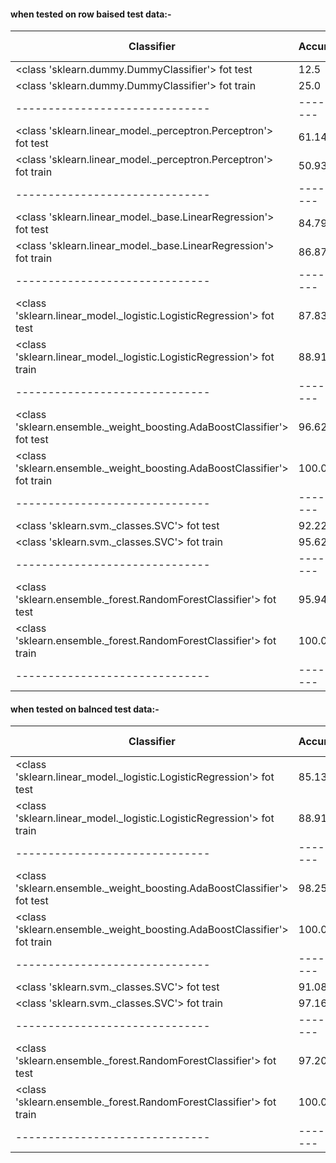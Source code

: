 #### when tested on row baised test data:-
|          Classifier          | Accuracy | F1 Score |
|------------------------------|----------|----------|
| <class 'sklearn.dummy.DummyClassifier'> fot test | 12.5 | 2.7778 |
| <class 'sklearn.dummy.DummyClassifier'> fot train | 25.0 | 10.0 |
|------------------------------|----------|----------|
| <class 'sklearn.linear_model._perceptron.Perceptron'> fot test | 61.1486 | 56.4309 |
| <class 'sklearn.linear_model._perceptron.Perceptron'> fot train | 50.9311 | 41.9229 |
|------------------------------|----------|----------|
| <class 'sklearn.linear_model._base.LinearRegression'> fot test | 84.7973 | 85.303 |
| <class 'sklearn.linear_model._base.LinearRegression'> fot train | 86.8715 | 87.0489 |
|------------------------------|----------|----------|
| <class 'sklearn.linear_model._logistic.LogisticRegression'> fot test | 87.8378 | 87.6478 |
| <class 'sklearn.linear_model._logistic.LogisticRegression'> fot train | 88.9199 | 88.8426 |
|------------------------------|----------|----------|
| <class 'sklearn.ensemble._weight_boosting.AdaBoostClassifier'> fot test | 96.6216 | 96.628 |
| <class 'sklearn.ensemble._weight_boosting.AdaBoostClassifier'> fot train | 100.0 | 100.0 |
|------------------------------|----------|----------|
| <class 'sklearn.svm._classes.SVC'> fot test | 92.2297 | 92.039 |
| <class 'sklearn.svm._classes.SVC'> fot train | 95.6238 | 95.5942 |
|------------------------------|----------|----------|
| <class 'sklearn.ensemble._forest.RandomForestClassifier'> fot test | 95.9459 | 95.9957 |
| <class 'sklearn.ensemble._forest.RandomForestClassifier'> fot train | 100.0 | 100.0 |
|------------------------------|----------|----------|

#### when tested on balnced test data:-
|          Classifier          | Accuracy | F1 Score |
|------------------------------|----------|----------|
| <class 'sklearn.linear_model._logistic.LogisticRegression'> fot test | 85.1399 | 84.9745 |
| <class 'sklearn.linear_model._logistic.LogisticRegression'> fot train | 88.9199 | 88.8426 |
|------------------------------|----------|----------|
| <class 'sklearn.ensemble._weight_boosting.AdaBoostClassifier'> fot test | 98.2517 | 98.2507 |
| <class 'sklearn.ensemble._weight_boosting.AdaBoostClassifier'> fot train | 100.0 | 100.0 |
|------------------------------|----------|----------|
| <class 'sklearn.svm._classes.SVC'> fot test | 91.0839 | 90.939 |
| <class 'sklearn.svm._classes.SVC'> fot train | 97.1601 | 97.1503 |
|------------------------------|----------|----------|
| <class 'sklearn.ensemble._forest.RandomForestClassifier'> fot test | 97.2028 | 97.217 |
| <class 'sklearn.ensemble._forest.RandomForestClassifier'> fot train | 100.0 | 100.0 |
|------------------------------|----------|----------|
